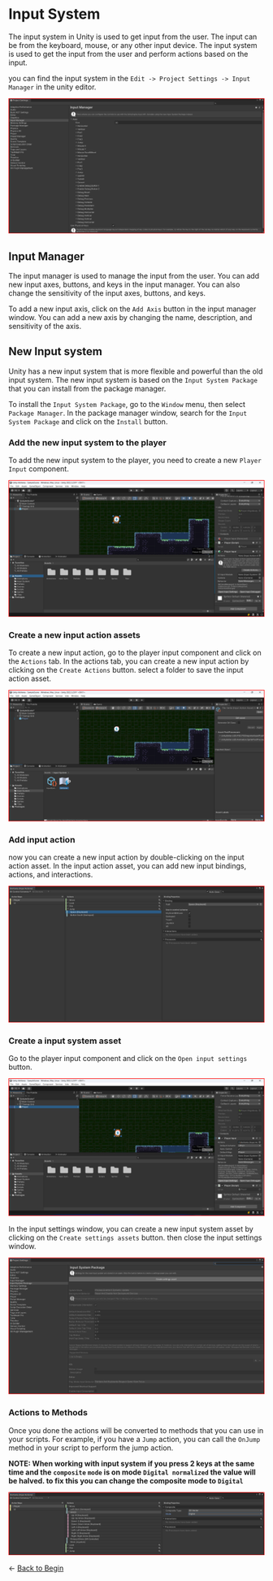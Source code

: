 # Input System

The input system in Unity is used to get input from the user. The input can be from the keyboard, mouse, or any other input device. The input system is used to get the input from the user and perform actions based on the input.

you can find the input system in the `Edit -> Project Settings -> Input Manager` in the unity editor.

![Input manager](./assets/input_manager.png)


## Input Manager

The input manager is used to manage the input from the user. You can add new input axes, buttons, and keys in the input manager. You can also change the sensitivity of the input axes, buttons, and keys.

To add a new input axis, click on the `Add Axis` button in the input manager window. You can add a new axis by changing the name, description, and sensitivity of the axis.


## New Input system 

Unity has a new input system that is more flexible and powerful than the old input system. The new input system is based on the `Input System Package` that you can install from the package manager.

To install the `Input System Package`, go to the `Window` menu, then select `Package Manager`. In the package manager window, search for the `Input System Package` and click on the `Install` button.


### Add the new input system to the player

To add the new input system to the player, you need to create a new `Player Input` component.

![Player Input](./assets/player_input_component.png)

### Create a new input action assets

To create a new input action, go to the player input component and click on the `Actions` tab. In the actions tab, you can create a new input action by clicking on the `Create Actions` button.
select a folder to save the input action asset.

![Create Action](./assets/input_action_asset.png)


### Add input action
now you can create a new input action by double-clicking on the input action asset. In the input action asset, you can add new input bindings, actions, and interactions.

![Input Action](./assets/input_actions.png)

### Create a input system asset

Go to the player input component and click on the `Open input settings` button.

![Open Input Settings](./assets/input_system_asset.png)

In the input settings window, you can create a new input system asset by clicking on the `Create settings assets` button.
then close the input settings window.

![Input Settings](./assets/create_settings_asset.png)


### Actions to Methods
Once you done the actions will be converted to methods that you can use in your scripts. For example, if you have a `Jump` action, you can call the `OnJump` method in your script to perform the jump action.


**NOTE: When working with input system if you press 2 keys at the same time and the `composite` `mode` is on mode `Digital normalized` the value will be halved. to fix this you can change the composite mode to `Digital`**

![Two keys pressed](./assets/two_keys_action_issue.png)

&larr; [Back to Begin](./readme.md)